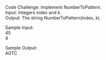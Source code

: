 Code Challenge: Implement NumberToPattern.<br>
    Input: Integers index and k.<br>
    Output: The string NumberToPattern(index, k).<br>
    
Sample Input:<br>
    45<br>
    4<br>
    
Sample Output:<br>
    AGTC   <br>
